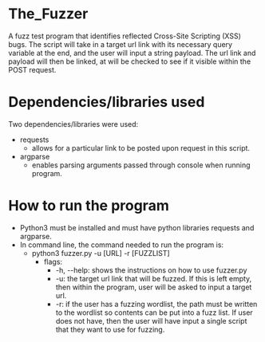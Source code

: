 # The_Fuzzer
A fuzz test program that identifies reflected Cross-Site Scripting (XSS) bugs. 
The script will take in a target url link with its necessary query variable at
the end, and the user will input a string payload. The url link and payload 
will then be linked, at will be checked to see if it visible within the POST 
request.

# Dependencies/libraries used
Two dependencies/libraries were used:
  * requests
      * allows for a particular link to be posted upon request in this script.
  * argparse
      * enables parsing arguments passed through console when running program.
      
# How to run the program
  * Python3 must be installed and must have python libraries requests and
    argparse.
  * In command line, the command needed to run the program is:
      * python3 fuzzer.py -u [URL] -r [FUZZLIST]
          * flags:
              * -h, --help: shows the instructions on how to use fuzzer.py
              * -u: the target url link that will be fuzzed. If this is left 
                    empty, then within the program, user will be asked to input
                    a target url.
              * -r: if the user has a fuzzing wordlist, the path must be 
                    written to the wordlist so contents can be put into a fuzz 
                    list. If user does not have, then the user will have input
                    a single script that they want to use for fuzzing.
